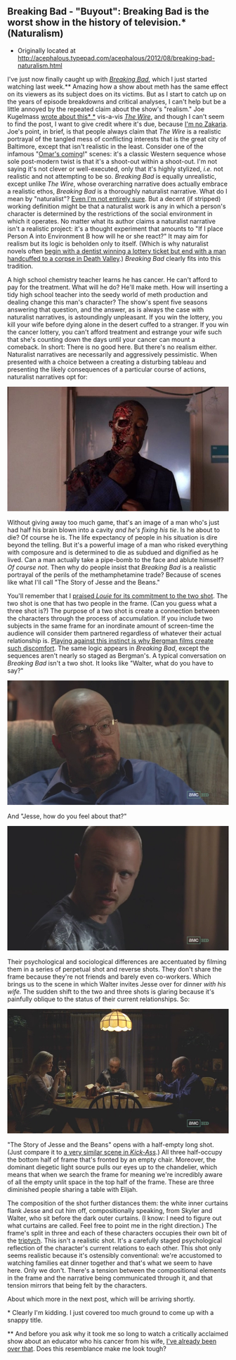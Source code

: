 ## Breaking Bad - "Buyout": Breaking Bad is the worst show in the history of television.\* (Naturalism)

 * Originally located at http://acephalous.typepad.com/acephalous/2012/08/breaking-bad-naturalism.html

I've just now finally caught up with [*Breaking Bad*](http://www.amazon.com/exec/obidos/ASIN/B0060MYKYY/diesekoschmar-20), which I just started watching last week.\*\* Amazing how a show about meth has the same effect on its viewers as its subject does on its victims. But as I start to catch up on the years of episode breakdowns and critical analyses, I can't help but be a little annoyed by the repeated claim about the show's "realism." Joe Kugelmass [wrote about this* *](http://kugelmass.wordpress.com/?s=the+wire#) vis-a-vis [*The Wire*](http://www.amazon.com/exec/obidos/ASIN/B005NFJAWG/diesekoschmar-20), and though I can't seem to find the post, I want to give credit where it's due, because [I'm no Zakaria](http://www.lawyersgunsmoneyblog.com/2012/08/would-someone-teach-these-people-how-to-plagiarize). Joe's point, in brief, is that people always claim that *The Wire* is a realistic portrayal of the tangled mess of conflicting interests that is the great city of Baltimore, except that isn't realistic in the least. Consider one of the infamous "[Omar's coming](http://www.youtube.com/watch?v=ueDjiAm5rzE)!" scenes: it's a classic Western sequence whose sole post-modern twist is that it's a shoot-out within a shoot-out. I'm not saying it's not clever or well-executed, only that it's highly stylized, *i.e.* not realistic and not attempting to be so.
*Breaking Bad* is equally unrealistic, except unlike *The Wire*, whose overarching narrative does actually embrace a realistic ethos, *Breaking Bad* is a thoroughly naturalist narrative. What do I mean by "naturalist"? [Even I'm not entirely sure](http://acephalous.typepad.com/acephalous/2007/12/what-is-the-reg.html). But a decent (if stripped) working definition might be that a naturalist work is any in which a person's character is determined by the restrictions of the social environment in which it operates. No matter what its author claims a naturalist narrative isn't a realistic project: it's a thought experiment that amounts to "If I place Person A into Environment B how will he or she react?" It may aim for realism but its logic is beholden only to itself. (Which is why naturalist novels often [begin with a dentist winning a lottery ticket but end with a man handcuffed to a corpse in Death Valley](http://www.amazon.com/exec/obidos/ASIN/0393970132/diesekoschmar-20).) *Breaking Bad* clearly fits into this tradition.

A high school chemistry teacher learns he has cancer. He can't afford to pay for the treatment. What will he do? He'll make meth. How will inserting a tidy high school teacher into the seedy world of meth production and dealing change this man's character? The show's spent five seasons answering that question, and the answer, as is always the case with naturalist narratives, is astoundingly unpleasant. If you win the lottery, you kill your wife before dying alone in the desert cuffed to a stranger. If you win the cancer lottery, you can't afford treatment and estrange your wife such that she's counting down the days until your cancer can mount a comeback. In short:
There is no good here. But there's no realism either. Naturalist narratives are necessarily and aggressively pessimistic. When presented with a choice between a creating a disturbing tableau and presenting the likely consequences of a particular course of actions, naturalist narratives opt for:

![6a00d8341c2df453ef0177443f019e970d](images/tv/breaking-bad-buyout-1/6a00d8341c2df453ef0177443f019e970d.jpg)

Without giving away too much game, that's an image of a man who's just had half his brain blown into a cavity *and he's fixing his tie*. Is he about to die? Of course he is. The life expectancy of people in his situation is dire beyond the telling. But it's a powerful image of a man who risked everything with composure and is determined to die as subdued and dignified as he lived. Can a man actually take a pipe-bomb to the face and ablute himself? *Of course not*. Then why do people insist that *Breaking Bad* is a realistic portrayal of the perils of the methamphetamine trade? Because of scenes like what I'll call "The Story of Jesse and the Beans."

You'll remember that I [praised *Louie* for its commitment to the two shot](http://www.lawyersgunsmoneyblog.com/2012/07/walking-and-talking-with-louie-and-liz). The two shot is one that has two people in the frame. (Can you guess what a three shot is?) The purpose of a two shot is create a connection between the characters through the process of accumulation. If you include two subjects in the same frame for an inordinate amount of screen-time the audience will consider them partnered regardless of whatever their actual relationship is. [Playing against this instinct is why Bergman films create such discomfort](acephalous.typepad.com/acephalous/2012/02/doctor-who-vincent-and-the-doctor.html).  The same logic appears in *Breaking Bad*, except the sequences aren't nearly so staged as Bergman's. A typical conversation on *Breaking Bad* isn't a two shot. It looks like "Walter, what do you have to say?"

![6a00d8341c2df453ef017c31617a04970b](images/tv/breaking-bad-buyout-1/6a00d8341c2df453ef017c31617a04970b.png)

And "Jesse, how do you feel about that?"

![6a00d8341c2df453ef0177443f1132970d](images/tv/breaking-bad-buyout-1/6a00d8341c2df453ef0177443f1132970d.png)

Their psychological and sociological differences are accentuated by filming them in a series of perpetual shot and reverse shots. They don't share the frame because they're not friends and barely even co-workers. Which brings us to the scene in which Walter invites Jesse over for dinner *with his wife.* The sudden shift to the two and three shots is glaring because it's painfully oblique to the status of their current relationships. So:

![6a00d8341c2df453ef017c31617d15970b](images/tv/breaking-bad-buyout-1/6a00d8341c2df453ef017c31617d15970b.png)

"The Story of Jesse and the Beans" opens with a half-empty long shot. (Just compare it to [a very similar scene in *Kick-Ass*](http://acephalous.typepad.com/acephalous/2010/11/kick-ass-millar-.html).) All three half-occupy the bottom half of frame that's fronted by an empty chair. Moreover, the dominant diegetic light source pulls our eyes up to the chandelier, which means that when we search the frame for meaning we're incredibly aware of all the empty unlit space in the top half of the frame. These are three diminished people sharing a table with Elijah.

The composition of the shot further distances them: the white inner curtains flank Jesse and cut him off, compositionally speaking, from Skyler and Walter, who sit before the dark outer curtains. (I know: I need to figure out what curtains are called. Feel free to point me in the right direction.) The frame's split in three and each of these characters occupies their own bit of the [triptych](http://en.wikipedia.org/wiki/Triptych). This isn't a realistic shot. It's a carefully staged psychological reflection of the character's current relations to each other. This shot only seems realistic because it's ostensibly conventional: we're accustomed to watching families eat dinner together and that's what we seem to have here. Only we don't. There's a tension between the compositional elements in the frame and the narrative being communicated through it, and that tension mirrors that being felt by the characters.

About which more in the next post, which will be arriving shortly.

\* Clearly I'm kidding. I just covered too much ground to come up with a snappy title.

\*\* And before you ask why it took me so long to watch a critically acclaimed show about an educator who his cancer from his wife, [I've already been over that](http://acephalous.typepad.com/acephalous/2007/12/how-sek-hid-can.html). Does this resemblance make me look tough?
